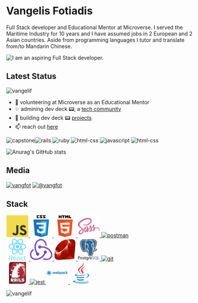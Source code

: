 # Vangelis Fotiadis 
Full Stack developer and Educational Mentor at Microverse. I served the Maritime Industry for 10 years and I have assumed jobs in 2 European and 2 Asian countries. Aside from programming languages I tutor and translate from/to Mandarin Chinese.

![I am an aspiring Full Stack developer.](https://media.giphy.com/media/4rZA5D22301iMgrUNd/giphy.gif)

## Latest Status 
  
<p align="left"> <img src="https://komarev.com/ghpvc/?username=vangelif&label=Profile%20views&color=ce9927&style=flat" alt="vangelif" /> </p>

- 🔭 volunteering at Microverse as an Educational Mentor
- ✨ admining dev deck 📟, a <a href="https://chat.whatsapp.com/DG71LdRpWNl51uu9ju2t6T">tech community</a>
- 🌱 building dev deck 📟 <a href="https://docs.google.com/forms/d/1Jd4RjcaMdgoOMbLTwwM2CtjsHfnCRqjUKnG5E9-0vpA/prefill">projects</a>
- 📫 reach out <a href="https://call.whatsapp.com/video/uerFwXzF6lMEmmRKfEtjsr">here</a>

<img src="https://api.accredible.com/v1/frontend/credential_website_embed_image/badge/93964796" alt="capstone" height="90" width="90" /><img src="https://api.accredible.com/v1/frontend/credential_website_embed_image/badge/92027157" alt="rails" height="90" width="90"/> <img src="https://api.accredible.com/v1/frontend/credential_website_embed_image/badge/79785422" alt="ruby" height="90" width="90"/> <img src="https://api.accredible.com/v1/frontend/credential_website_embed_image/badge/76794495" alt="html-css" height="90" width="90"/> <img src="https://api.accredible.com/v1/frontend/credential_website_embed_image/badge/74439977" alt="javascript" height="90" width="90"/> <img src="https://api.accredible.com/v1/frontend/credential_website_embed_image/badge/67898521" alt="html-css" height="90" width="90"/> 

![Anurag's GitHub stats](https://github-readme-stats.vercel.app/api?username=vangelif&show_icons=true&theme=monokai)

<!-- ## Watch   
 
- <a href="https://vangelis.website/inspirational-reading">On Computing</a>
- <a href="https://vangelis.website/inspirational-reading">On Chinese Thought</a>
- <a href="https://vangelis.website/inspirational-reading">On Western Thought</a>
-->

## Media  

<p align="left">
<a href="https://twitter.com/vangfot" target="blank"><img align="center" src="https://raw.githubusercontent.com/rahuldkjain/github-profile-readme-generator/master/src/images/icons/Social/twitter.svg" alt="vangfot" height="30" width="40" /></a>
<a href="https://linkedin.com/in/vangfot" target="blank"><img align="center" src="https://raw.githubusercontent.com/rahuldkjain/github-profile-readme-generator/master/src/images/icons/Social/linked-in-alt.svg" alt="@vangfot" height="30" width="40" /></a>
</p>

<!-- ## Support

- <a href="https://vangelis.website/charity">Offer to the Greater Good</a>
-->
## Stack
<p align="left">
 
<a href="https://developer.mozilla.org/en-US/docs/Web/JavaScript" target="_blank" rel="noreferrer"> <img src="https://raw.githubusercontent.com/devicons/devicon/master/icons/javascript/javascript-original.svg" alt="javascript" width="60" height="60"/> </a> 
<a href="https://www.w3schools.com/css/" target="_blank" rel="noreferrer"> <img src="https://raw.githubusercontent.com/devicons/devicon/master/icons/css3/css3-original-wordmark.svg" alt="css3" width="60" height="60"/> </a> 
<a href="https://www.w3.org/html/" target="_blank" rel="noreferrer"> <img src="https://raw.githubusercontent.com/devicons/devicon/master/icons/html5/html5-original-wordmark.svg" alt="html5" width="60" height="60"/> </a> 
<a href="https://sass-lang.com" target="_blank" rel="noreferrer"> <img src="https://raw.githubusercontent.com/devicons/devicon/master/icons/sass/sass-original.svg" alt="sass" width="60" height="60"/> </a>
<a href="https://postman.com" target="_blank" rel="noreferrer"> <img src="https://www.vectorlogo.zone/logos/getpostman/getpostman-icon.svg" alt="postman" width="60" height="60"/> </a> <br>
<a href="https://reactjs.org/" target="_blank" rel="noreferrer"> <img src="https://raw.githubusercontent.com/devicons/devicon/master/icons/react/react-original-wordmark.svg" alt="react" width="60" height="60"/> </a>
<a href="https://redux.js.org" target="_blank" rel="noreferrer"> <img src="https://raw.githubusercontent.com/devicons/devicon/master/icons/redux/redux-original.svg" alt="redux" width="60" height="60"/> </a> 
<a href="https://www.ruby-lang.org/en/" target="_blank" rel="noreferrer"> <img src="https://raw.githubusercontent.com/devicons/devicon/master/icons/ruby/ruby-original.svg" alt="ruby" width="60" height="60"/> </a>
<a href="https://www.postgresql.org" target="_blank" rel="noreferrer"> <img src="https://raw.githubusercontent.com/devicons/devicon/master/icons/postgresql/postgresql-original-wordmark.svg" alt="postgresql" width="60" height="60"/> </a>
<a href="https://git-scm.com/" target="_blank" rel="noreferrer"> <img src="https://www.vectorlogo.zone/logos/git-scm/git-scm-icon.svg" alt="git" width="60" height="60"/> </a> <br>
<a href="https://rubyonrails.org" target="_blank" rel="noreferrer"> <img src="https://raw.githubusercontent.com/devicons/devicon/master/icons/rails/rails-original-wordmark.svg" alt="rails" width="60" height="60"/> </a>
<a href="https://jestjs.io" target="_blank" rel="noreferrer"> <img src="https://www.vectorlogo.zone/logos/jestjsio/jestjsio-icon.svg" alt="jest" width="60" height="60"/> </a> 
<a href="https://webpack.js.org" target="_blank" rel="noreferrer"> <img src="https://raw.githubusercontent.com/devicons/devicon/d00d0969292a6569d45b06d3f350f463a0107b0d/icons/webpack/webpack-original-wordmark.svg" alt="webpack" width="60" height="60"/> </a>
<a href="https://www.java.com" target="_blank" rel="noreferrer"> <img src="https://raw.githubusercontent.com/devicons/devicon/master/icons/java/java-original.svg" alt="java" width="60" height="60"/> </a>  
 
<p><img align="left" src="https://github-readme-stats.vercel.app/api/top-langs?username=vangelif&show_icons=true&locale=en&layout=compact" alt="vangelif" /></p><br><br>

<!--## Recommended reading
  
- <a href="https://blog.codinghorror.com/">Jeff Atwood's Blog</a>
- <a href="https://www.joelonsoftware.com/">Joel Spolsky's Blog</a>
- <a href="https://www.yudkowsky.net/">Eliazer Yudkowsky's Blog</a>
- <a href="https://venkateshrao.com/">Venkatesh Rao's Blog</a>
- <a href="http://www.paulgraham.com/articles.html">Paul Graham's Essays</a>
- <a href="http://wadler.blogspot.com/">Philip Wadler's Blog</a>
- <a href="https://slatestarcodex.com/">Slate Star Codex Blog</a> -->
 
